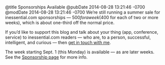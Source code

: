 @title Sponsorships Available
@pubDate 2014-08-28 13:21:46 -0700
@modDate 2014-08-28 13:21:46 -0700
We’re still running a summer sale for inessential.com sponsorships — $500 for a week ($400 for each of two or more weeks), which is about one-third off the normal price.

If you’d like to support this blog and talk about your thing (app, conference, service) to inessential.com readers — who are, to a person, successful, intelligent, and curious — then <a href="&#109;&#97;&#x69;&#108;&#116;o:&#x73;&#112;&#111;&#x6E;&#x73;&#x6F;&#x72;&#115;&#64;&#x72;a&#110;&#x63;&#x68;&#101;&#x72;o&#x2E;&#99;&#111;&#x6D;?subject=Sponsorship">get in touch with me</a>.

The week starting Sept. 1 (this Monday) is available — as are later weeks. See the <a href="http://inessential.com/sponsors">Sponsorship page</a> for more info.

